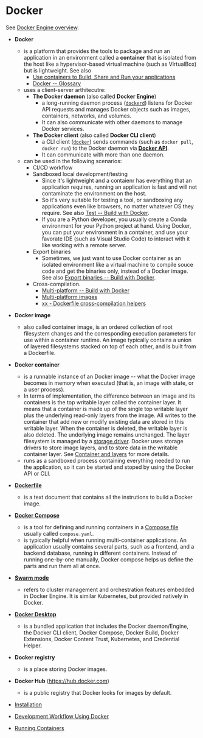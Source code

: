 # Docker #

See [Docker Engine overview](https://docs.docker.com/engine/).
* **Docker**
  + is a platform that provides the tools to package and run an
    application in an environment called a **container** that is
    isolated from the host like a hypervisor-based virtual machine
    (such as VirtualBox) but is lightweight.  See also 
    - [Use containers to Build, Share and Run your applications](https://www.docker.com/resources/what-container/)
    - [Docker -- Glossary](https://docs.docker.com/glossary/#docker)
  + uses a client-server arthitecutre:
    - **The Docker daemon** (also called **Docker Engine**)
      * a long-running daemon process
        ([`dockerd`](https://docs.docker.com/engine/reference/commandline/dockerd/))
        listens for Docker API requests and manages Docker objects
        such as images, containers, networks, and volumes.
      * It can also communicate with other daemons to manage Docker
        services.
    - **The Docker client** (also called **Docker CLI client**)
      * a CLI client
        ([`docker`](https://docs.docker.com/engine/reference/commandline/docker/))
        sends commands (such as `docker pull`, `docker run`) to the
        Docker daemon via [**Docker
        API**](https://docs.docker.com/engine/api/).
      * It can communicate with more than one daemon.
  + can be used in the following scenarios:
    - CI/CD workflow
    - Sandboxed local development/testing
      * Since it's lightweight and a contaienr has everything that an
        application requires, running an application is fast and will
        not contaminate the environment on the host.
      * So it's very suitable for testing a tool, or sandboxing any
        applications even like browsers, no matter whatever OS they
        require.  See also [Test -- Build with
        Docker](https://docs.docker.com/build/guide/test/).
      * If you are a Python developer, you usually create a Conda
        environment for your Python project at hand.  Using Docker,
        you can put your environment in a container, and use your
        favorate IDE (such as Visual Studio Code) to interact with it
        like working with a remote server.
    - Export binaries
      * Sometimes, we just want to use Docker container as an isolated
        environment like a virtual machine to compile souce code and
        get the binaries only, instead of a Docker image.  See also
        [Export binaries -- Build with
        Docker](https://docs.docker.com/build/guide/export/).
    - Cross-compilation.
      * [Multi-platform -- Build with Docker](https://docs.docker.com/build/guide/multi-platform/)
      * [Multi-platform images](https://docs.docker.com/build/building/multi-platform/)
      * [xx - Dockerfile cross-compilation helpers](https://github.com/tonistiigi/xx)
* **Docker image**
  + also called container image, is an ordered collection of root
    filesystem changes and the corresponding execution parameters for
    use within a container runtime.  An image typically contains a
    union of layered filesystems stacked on top of each other, and is
    built from a Dockerfile.
* **Docker container**
  + is a runnable instance of an Docker image -- what the Docker image
    becomes in memory when executed (that is, an image with state, or
    a user process).
  + In terms of implementation, the difference between an image and
    its containers is the top writable layer called the container
    layer.  It means that a container is made up of the single top
    writable layer plus the underlying read-only layers from the
    image.  All writes to the container that add new or modify
    existing data are stored in this writable layer.  When the
    container is deleted, the writable layer is also deleted.  The
    underlying image remains unchanged.  The layer filesystem is
    managed by a [storage
    driver](https://docs.docker.com/storage/storagedriver/).  Docker
    uses storage drivers to store image layers, and to store data in
    the writable container layer.  See [Container and
    layers](https://docs.docker.com/storage/storagedriver/#container-and-layers)
    for more details.
  + runs as a sandboxed process containing everything needed to run
    the application, so it can be started and stoped by using the
    Docker API or CLI.
* [**Dockerfile**](https://docs.docker.com/engine/reference/builder/)
  + is a text document that contains all the instrutions to build a
    Docker image.
* [**Docker Compose**](https://docs.docker.com/compose/)
  + is a tool for defining and running containers in a [Compose
    file](https://docs.docker.com/compose/compose-file/) usually
    called `compose.yaml`.
  + is typically helpful when running multi-container applications.
    An application usually contains several parts, such as a frontend,
    and a backend database, running in different containers.  Instead
    of running one-by-one manually, Docker compose helps us define the
    parts and run them all at once.
* [**Swarm mode**](https://docs.docker.com/engine/swarm/)
  + refers to cluster management and orchestration features embedded
    in Docker Engine.  It is similar Kubernetes, but provided natively
    in Docker.
* [**Docker Desktop**](https://docs.docker.com/desktop/)
  + is a bundled application that includes the Docker daemon/Engine,
    the Docker CLI client, Docker Compose, Docker Build, Docker
    Extensions, Docker Content Trust, Kubernetes, and Credential
    Helper.
* **Docker registry**
  + is a place storing Docker images.
* **Docker Hub** (https://hub.docker.com)
  + is a public registry that Docker looks for images by default.


* [Installation](./install.md)
* [Development Workflow Using Docker](./workflow.md)
* [Running Containers](./run-container.md)
